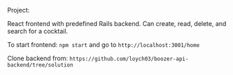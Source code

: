Project:

React frontend with predefined Rails backend. Can create, read, delete, and search for a cocktail.


To start frontend: `npm start` and go to `http://localhost:3001/home`


Clone backend from: `https://github.com/loych03/boozer-api-backend/tree/solution`

